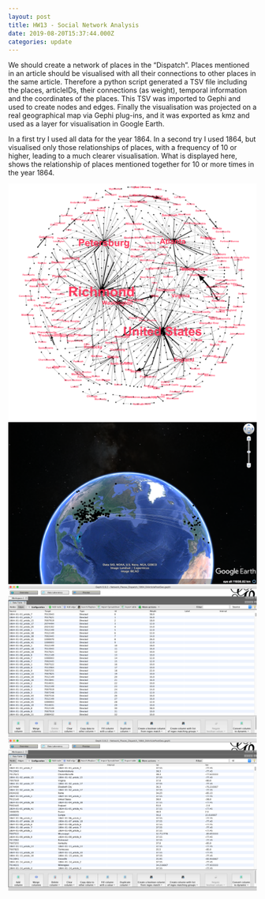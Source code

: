 ```yaml
---
layout: post
title: HW13 - Social Network Analysis
date: 2019-08-20T15:37:44.000Z
categories: update
---
```

We should create a network of places in the “Dispatch”. Places mentioned in an article should be visualised with all their connections to other places in the same article. Therefore a python script generated a TSV file including the places, articleIDs, their connections (as weight), temporal information and the coordinates of the places. This TSV was imported to Gephi and used to create nodes and edges. Finally the visualisation was projected on a real geographical map via Gephi plug-ins, and it was exported as kmz and used as a layer for visualisation in Google Earth.
<br/>

In a first try I used all data for the year 1864. In a second try I used 1864, but visualised only those 
relationships of places, with a frequency of 10 or higher, leading to a much clearer visualisation. What is displayed here, shows the relationship of places mentioned together for 10 or more times in the year 1864.



<img src="/images/fulls/13a.jpg" class="fit image">
<img src="/images/fulls/13d.jpg" class="fit image">
<img src="/images/fulls/13p1.jpg" class="fit image">
<img src="/images/fulls/13p2.jpg" class="fit image">
